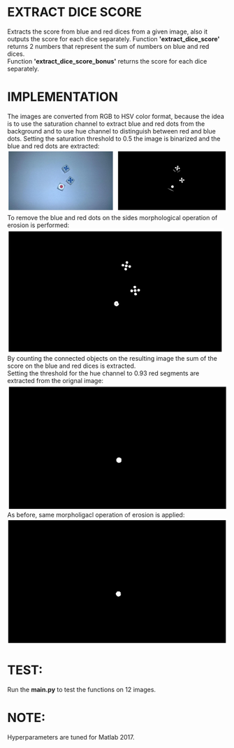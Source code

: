 # EXTRACT DICE SCORE
Extracts the score from blue and red dices from a given image, also it outputs the score for each dice separately.
Function **'extract_dice_score'** returns 2 numbers that represent the sum of numbers on blue and red dices.<br />
Function **'extract_dice_score_bonus'** returns the score for each dice separately.

# IMPLEMENTATION
The images are converted from RGB to HSV color format, because the idea is to use the saturation channel to extract blue and red dots from the background and to use hue channel to distinguish between red and blue dots. 
Setting the saturation threshold to 0.5 the image is binarized and the blue and red dots are extracted:<br />
![img1](https://github.com/Digital-Image-Processing-kosta/Extract-dice-score-from-image/blob/master/garbage/9.png)<br />
To remove the blue and red dots on the sides morphological operation of erosion is performed:<br />
![img2](https://github.com/Digital-Image-Processing-kosta/Extract-dice-score-from-image/blob/master/garbage/10.png)<br />
By counting the connected objects on the resulting image the sum of the score on the blue and red dices is extracted.<br />
Setting the threshold for the hue channel to 0.93 red segments are extracted from the orignal image:
![img3](https://github.com/Digital-Image-Processing-kosta/Extract-dice-score-from-image/blob/master/garbage/11.png)<br />
As before, same morpholigacl operation of erosion is applied:<br />
![img4](https://github.com/Digital-Image-Processing-kosta/Extract-dice-score-from-image/blob/master/garbage/12.png)<br />



# TEST: 
Run the **main.py** to test the functions on 12 images.

# NOTE: 
Hyperparameters are tuned for Matlab 2017.
